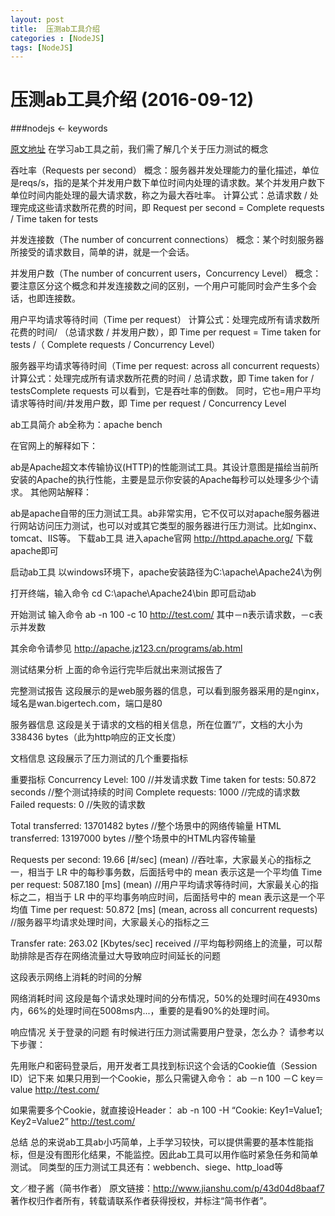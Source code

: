 ```yaml
---
layout: post
title:  压测ab工具介绍
categories : [NodeJS]
tags: [NodeJS]
---
```

# 压测ab工具介绍  (2016-09-12)

###nodejs <- keywords

[原文地址](http://www.jianshu.com/p/43d04d8baaf7/)
在学习ab工具之前，我们需了解几个关于压力测试的概念

吞吐率（Requests per second）
概念：服务器并发处理能力的量化描述，单位是reqs/s，指的是某个并发用户数下单位时间内处理的请求数。某个并发用户数下单位时间内能处理的最大请求数，称之为最大吞吐率。
计算公式：总请求数 / 处理完成这些请求数所花费的时间，即
Request per second = Complete requests / Time taken for tests

并发连接数（The number of concurrent connections）
概念：某个时刻服务器所接受的请求数目，简单的讲，就是一个会话。

并发用户数（The number of concurrent users，Concurrency Level）
概念：要注意区分这个概念和并发连接数之间的区别，一个用户可能同时会产生多个会话，也即连接数。

用户平均请求等待时间（Time per request）
计算公式：处理完成所有请求数所花费的时间/ （总请求数 / 并发用户数），即
Time per request = Time taken for tests /（ Complete requests / Concurrency Level）

服务器平均请求等待时间（Time per request: across all concurrent requests）
计算公式：处理完成所有请求数所花费的时间 / 总请求数，即
Time taken for / testsComplete requests
可以看到，它是吞吐率的倒数。
同时，它也=用户平均请求等待时间/并发用户数，即
Time per request / Concurrency Level

ab工具简介
ab全称为：apache bench

在官网上的解释如下：

ab是Apache超文本传输协议(HTTP)的性能测试工具。其设计意图是描绘当前所安装的Apache的执行性能，主要是显示你安装的Apache每秒可以处理多少个请求。
其他网站解释：

ab是apache自带的压力测试工具。ab非常实用，它不仅可以对apache服务器进行网站访问压力测试，也可以对或其它类型的服务器进行压力测试。比如nginx、tomcat、IIS等。
下载ab工具
进入apache官网 http://httpd.apache.org/ 下载apache即可

启动ab工具
以windows环境下，apache安装路径为C:\apache\Apache24\为例

打开终端，输入命令
cd  C:\apache\Apache24\bin
即可启动ab

开始测试
输入命令
ab -n 100 -c 10 http://test.com/
其中－n表示请求数，－c表示并发数

其余命令请参见 http://apache.jz123.cn/programs/ab.html

测试结果分析
上面的命令运行完毕后就出来测试报告了


完整测试报告
这段展示的是web服务器的信息，可以看到服务器采用的是nginx，域名是wan.bigertech.com，端口是80

服务器信息
这段是关于请求的文档的相关信息，所在位置“/”，文档的大小为338436 bytes（此为http响应的正文长度）

文档信息
这段展示了压力测试的几个重要指标

重要指标
Concurrency Level: 100
//并发请求数
Time taken for tests: 50.872 seconds
//整个测试持续的时间
Complete requests: 1000
//完成的请求数
Failed requests: 0
//失败的请求数

Total transferred: 13701482 bytes
//整个场景中的网络传输量
HTML transferred: 13197000 bytes
//整个场景中的HTML内容传输量

Requests per second: 19.66 [#/sec] (mean)
//吞吐率，大家最关心的指标之一，相当于 LR 中的每秒事务数，后面括号中的 mean 表示这是一个平均值
Time per request: 5087.180 [ms] (mean)
//用户平均请求等待时间，大家最关心的指标之二，相当于 LR 中的平均事务响应时间，后面括号中的 mean 表示这是一个平均值
Time per request: 50.872 [ms] (mean, across all concurrent requests)
//服务器平均请求处理时间，大家最关心的指标之三

Transfer rate: 263.02 [Kbytes/sec] received
//平均每秒网络上的流量，可以帮助排除是否存在网络流量过大导致响应时间延长的问题

这段表示网络上消耗的时间的分解

网络消耗时间
这段是每个请求处理时间的分布情况，50%的处理时间在4930ms内，66%的处理时间在5008ms内...，重要的是看90%的处理时间。

响应情况
关于登录的问题
有时候进行压力测试需要用户登录，怎么办？
请参考以下步骤：

先用账户和密码登录后，用开发者工具找到标识这个会话的Cookie值（Session ID）记下来
如果只用到一个Cookie，那么只需键入命令：
ab －n 100 －C key＝value http://test.com/

如果需要多个Cookie，就直接设Header：
ab -n 100 -H “Cookie: Key1=Value1; Key2=Value2” http://test.com/

总结
总的来说ab工具ab小巧简单，上手学习较快，可以提供需要的基本性能指标，但是没有图形化结果，不能监控。因此ab工具可以用作临时紧急任务和简单测试。
同类型的压力测试工具还有：webbench、siege、http_load等

文／橙子酱（简书作者）
原文链接：http://www.jianshu.com/p/43d04d8baaf7
著作权归作者所有，转载请联系作者获得授权，并标注“简书作者”。


